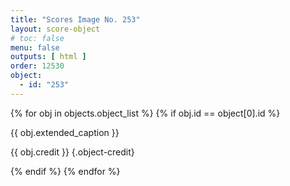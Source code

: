```yaml
---
title: "Scores Image No. 253"
layout: score-object
# toc: false
menu: false
outputs: [ html ]
order: 12530
object:
  - id: "253"
---
```


{% for obj in objects.object_list %}
{% if obj.id == object[0].id %}

{{ obj.extended_caption }}

{{ obj.credit }} {.object-credit}

{% endif %}
{% endfor %}
